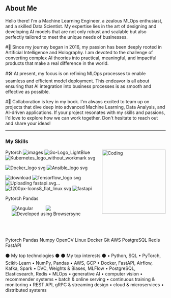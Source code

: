 
## About Me

Hello there! I'm a Machine Learning Engineer, a zealous MLOps enthusiast, and a skilled Data Scientist. My expertise lies in the art of designing and developing AI models that are not only robust and scalable but also perfectly tailored to meet the unique needs of businesses.

#🤖 Since my journey began in 2016, my passion has been deeply rooted in Artificial Intelligence and Holography. I am devoted to the challenge of converting complex AI theories into practical, meaningful, and impactful products that make a real difference in the world.

#🛠️ At present, my focus is on refining MLOps processes to enable seamless and efficient model deployment. This endeavor is all about ensuring that AI integration into business processes is as smooth and effective as possible.

#👥 Collaboration is key in my book. I'm always excited to team up on projects that dive deep into advanced Machine Learning, Data Analysis, and AI-driven applications. If your project resonates with my skills and passions, I'd love to explore how we can work together. Don't hesitate to reach out and share your ideas!

------------------------------------------------
### My Skills 

 <img align="right" alt="Coding" width="200" src="![Python-logo-notext svg](https://github.com/DIDIHBABS/DIDIHBABS/assets/32671272/0b030eed-2d67-4f25-830a-01bc2ba87c35)" >

Pytorch
![images](https://github.com/DIDIHBABS/DIDIHBABS/assets/32671272/1d2801d3-688a-4a5d-9c9d-204866f1a283)
![Go-Logo_LightBlue](https://github.com/DIDIHBABS/DIDIHBABS/assets/32671272/b1a4024c-29a7-4ba9-899c-3bbdc21280e7)
![Kubernetes_logo_without_workmark svg](https://github.com/DIDIHBABS/DIDIHBABS/assets/32671272/7ae75b2b-00f5-4eab-a75b-3c4a248ef3c0)

![Docker_logo svg](https://github.com/DIDIHBABS/DIDIHBABS/assets/32671272/6499ece3-e9b3-45b7-8b5e-c3a881c9305c)
![Ansible_logo svg](https://github.com/DIDIHBABS/DIDIHBABS/assets/32671272/6b4c3f95-94f5-4c54-ac67-e8981e52b9fa)

![download](https://github.com/DIDIHBABS/DIDIHBABS/assets/32671272/eabf1d87-60e4-4e6a-b9f7-f864bc4b0699)
![Tensorflow_logo svg](https://github.com/DIDIHBABS/DIDIHBABS/assets/32671272/1dc1f72e-b5b7-43ef-868d-ef036231363a)
![Uploadin<svg fill="none" height="2500" width="2500" xmlns="http://www.w3.org/2000/svg" viewBox="0 0 154 154"><circle cx="77" cy="77" fill="#05998b" r="77"/><path d="M81.375 18.667l-38.75 70H77.5l-3.875 46.666 38.75-70H77.5z" fill="#fff"/></svg>g fastapi.svg…]()
![1200px-Icons8_flat_linux svg](https://github.com/DIDIHBABS/DIDIHBABS/assets/32671272/db2f5ed8-d42d-4c1c-91c6-b60c62950021)
![fastapi](https://github.com/DIDIHBABS/DIDIHBABS/assets/32671272/c355c4df-157f-41d5-a465-dc9c7e4784af)


Pytorch
Pandas

<img align="left" src="![fastapi](https://github.com/DIDIHBABS/DIDIHBABS/assets/32671272/c355c4df-157f-41d5-a465-dc9c7e4784af)" title="Angular" hspace="20"/>
<img align="left" src="![Docker_logo svg](https://github.com/DIDIHBABS/DIDIHBABS/assets/32671272/6499ece3-e9b3-45b7-8b5e-c3a881c9305c)" hspace="20"/>
<img align="left" src="./documentation/images/C.png" alt="Developed using Browsersync" title="Browsersync" hspace="20"/>
<br/><br/><br/><br/><br/>






Pytorch
Pandas
Numpy
OpenCV
Linux
Docker
Git
AWS
PostgreSQL
Redis
FastAPI


⚫️ My top technologies ⚫️	⚫️ My top interests ⚫️
• Python, SQL
• PyTorch, Scikit-Learn
• NumPy, Pandas
• AWS, GCP
• Docker, FastAPI, Airflow, Kafka, Spark
• DVC, Weights & Biases, MLFlow
• PostgreSQL, Elasticsearch, Redis
• MLOps
• generative AI
• computer vision
• recommender systems
• batch & online serving
• continuous training & monitoring
• REST API, gRPC & streaming design
• cloud & microservices
• distributed systems


<!--
**DIDIHBABS/DIDIHBABS** is a ✨ _special_ ✨ repository because its `README.md` (this file) appears on your GitHub profile.
